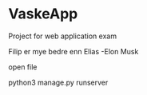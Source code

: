 # VaskeApp

Project for web application exam

Filip er mye bedre enn Elias -Elon Musk

open file 

python3 manage.py runserver
